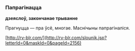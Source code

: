 ### Папрагінацца
**дзеяслоў, закончанае трыванне**

Прагнуцца — пра ўсё, многае. Маснічыны папрагіналіся.

<a rel="author">[http://rv-blr.com/](http://rv-blr.com/slounik.jsp?letterId=0&maskId=0&pageId=2156)</a>
